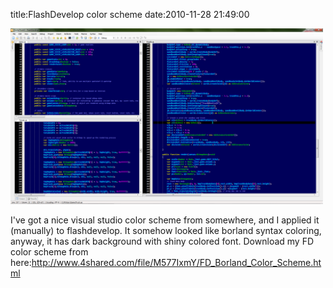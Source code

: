 title:FlashDevelop color scheme
date:2010-11-28 21:49:00

<a href="/img/wordpress/2010-11-fd.jpg"><img src="/img/wordpress/2010-11-fd.jpg" width="500" /></a>

I've got a nice visual studio color scheme from somewhere, and I applied it (manually) to flashdevelop. It somehow looked like borland syntax coloring, anyway, it has dark background with shiny colored font. Download my FD color scheme from here:<a href="http://www.4shared.com/file/M577IxmY/FD_Borland_Color_Scheme.html">http://www.4shared.com/file/M577IxmY/FD_Borland_Color_Scheme.html</a></p> 